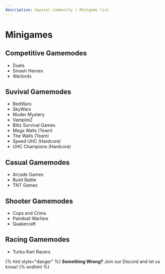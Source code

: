 ```yaml
---
description: Hypixel Community | Minigame list.
---
```


# Minigames

## Competitive Gamemodes

* Duels
* Smash Heroes
* Warlords

## Suvival Gamemodes

* BedWars
* SkyWars
* Muder Mystery
* VampireZ
* Blitz Survival Games
* Mega Walls \(Team\)
* The Walls \(Team\)
* Speed UHC \(Hardcore\)
* UHC Champions \(Hardcore\)

## Casual Gamemodes

* Arcade Games
* Build Battle
* TNT Games

## Shooter Gamemodes

* Cops and Crims
* Paintball Warfare
* Quakecraft

## Racing Gamemodes

* Turbo Kart Racers

{% hint style="danger" %}
**Something Wrong?** Join our Discord and let us know!
{% endhint %}

